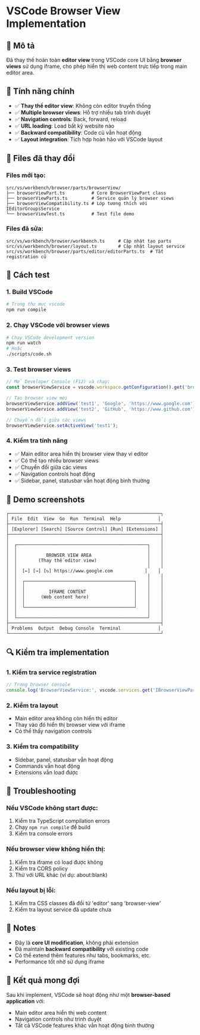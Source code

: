 # VSCode Browser View Implementation

## 🎯 Mô tả
Đã thay thế hoàn toàn **editor view** trong VSCode core UI bằng **browser views** sử dụng iframe, cho phép hiển thị web content trực tiếp trong main editor area.

## 🚀 Tính năng chính
- ✅ **Thay thế editor view**: Không còn editor truyền thống
- ✅ **Multiple browser views**: Hỗ trợ nhiều tab trình duyệt
- ✅ **Navigation controls**: Back, forward, reload
- ✅ **URL loading**: Load bất kỳ website nào
- ✅ **Backward compatibility**: Code cũ vẫn hoạt động
- ✅ **Layout integration**: Tích hợp hoàn hảo với VSCode layout

## 📁 Files đã thay đổi

### Files mới tạo:
```
src/vs/workbench/browser/parts/browserView/
├── browserViewPart.ts          # Core BrowserViewPart class
├── browserViewParts.ts         # Service quản lý browser views
├── browserViewCompatibility.ts # Lớp tương thích với IEditorGroupsService
└── browserViewTest.ts          # Test file demo
```

### Files đã sửa:
```
src/vs/workbench/browser/workbench.ts     # Cập nhật tạo parts
src/vs/workbench/browser/layout.ts        # Cập nhật layout service
src/vs/workbench/browser/parts/editor/editorParts.ts  # Tắt registration cũ
```

## 🔧 Cách test

### 1. Build VSCode
```bash
# Trong thư mục vscode
npm run compile
```

### 2. Chạy VSCode với browser views
```bash
# Chạy VSCode development version
npm run watch
# Hoặc
./scripts/code.sh
```

### 3. Test browser views
```typescript
// Mở Developer Console (F12) và chạy:
const browserViewService = vscode.workspace.getConfiguration().get('browserViewService');

// Tạo browser view mới
browserViewService.addView('test1', 'Google', 'https://www.google.com');
browserViewService.addView('test2', 'GitHub', 'https://www.github.com');

// Chuyển đổi giữa các views
browserViewService.setActiveView('test1');
```

### 4. Kiểm tra tính năng
- ✅ Main editor area hiển thị browser view thay vì editor
- ✅ Có thể tạo nhiều browser views
- ✅ Chuyển đổi giữa các views
- ✅ Navigation controls hoạt động
- ✅ Sidebar, panel, statusbar vẫn hoạt động bình thường

## 🎨 Demo screenshots
```
┌─────────────────────────────────────────────────────────┐
│ File  Edit  View  Go  Run  Terminal  Help              │
├─────────────────────────────────────────────────────────┤
│ [Explorer] [Search] [Source Control] [Run] [Extensions] │
├─────────────────────────────────────────────────────────┤
│                                                         │
│  ┌─────────────────────────────────────────────────┐    │
│  │                                                 │    │
│  │           BROWSER VIEW AREA                     │    │
│  │        (Thay thế editor view)                   │    │
│  │                                                 │    │
│  │  [←] [→] [↻] https://www.google.com            │    │
│  │                                                 │    │
│  │  ┌─────────────────────────────────────────┐    │    │
│  │  │                                         │    │    │
│  │  │         IFRAME CONTENT                  │    │    │
│  │  │      (Web content here)                 │    │    │
│  │  │                                         │    │    │
│  │  └─────────────────────────────────────────┘    │    │
│  │                                                 │    │
│  └─────────────────────────────────────────────────┘    │
├─────────────────────────────────────────────────────────┤
│ Problems  Output  Debug Console  Terminal              │
└─────────────────────────────────────────────────────────┘
```

## 🔍 Kiểm tra implementation

### 1. Kiểm tra service registration
```typescript
// Trong browser console
console.log('BrowserViewService:', vscode.services.get('IBrowserViewPartsService'));
```

### 2. Kiểm tra layout
- Main editor area không còn hiển thị editor
- Thay vào đó hiển thị browser view với iframe
- Có thể thấy navigation controls

### 3. Kiểm tra compatibility
- Sidebar, panel, statusbar vẫn hoạt động
- Commands vẫn hoạt động
- Extensions vẫn load được

## 🐛 Troubleshooting

### Nếu VSCode không start được:
1. Kiểm tra TypeScript compilation errors
2. Chạy `npm run compile` để build
3. Kiểm tra console errors

### Nếu browser view không hiển thị:
1. Kiểm tra iframe có load được không
2. Kiểm tra CORS policy
3. Thử với URL khác (ví dụ: about:blank)

### Nếu layout bị lỗi:
1. Kiểm tra CSS classes đã đổi từ 'editor' sang 'browser-view'
2. Kiểm tra layout service đã update chưa

## 📝 Notes
- Đây là **core UI modification**, không phải extension
- Đã maintain **backward compatibility** với existing code
- Có thể extend thêm features như tabs, bookmarks, etc.
- Performance tốt nhờ sử dụng iframe

## 🎯 Kết quả mong đợi
Sau khi implement, VSCode sẽ hoạt động như một **browser-based application** với:
- Main editor area hiển thị web content
- Navigation controls như trình duyệt
- Tất cả VSCode features khác vẫn hoạt động bình thường
